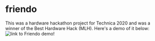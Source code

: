 # friendo
This was a hardware hackathon project for Technica 2020 and was a winner of the Best Hardware Hack (MLH). Here's a demo of it below: 
![link to Friendo demo!](https://youtu.be/1NOUQFZYbO8)
